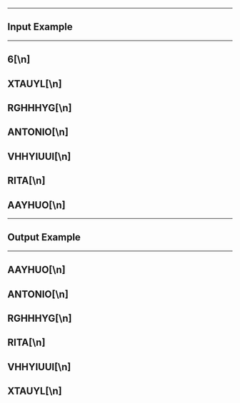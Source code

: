 --------------------------------
Input Example
-------------------------------
------------------------------
6[\n]
------------------------------
XTAUYL[\n]
------------------------------
RGHHHYG[\n]
------------------------------
ANTONIO[\n]
------------------------------
VHHYIUUI[\n]
------------------------------
RITA[\n]
------------------------------
AAYHUO[\n]
--------------------------------
------------------------------
Output Example
-------------------------------
------------------------------
AAYHUO[\n] 
------------------------------
ANTONIO[\n] 
------------------------------
RGHHHYG[\n] 
------------------------------
RITA[\n] 
------------------------------
VHHYIUUI[\n] 
------------------------------
XTAUYL[\n] 
------------------------------
